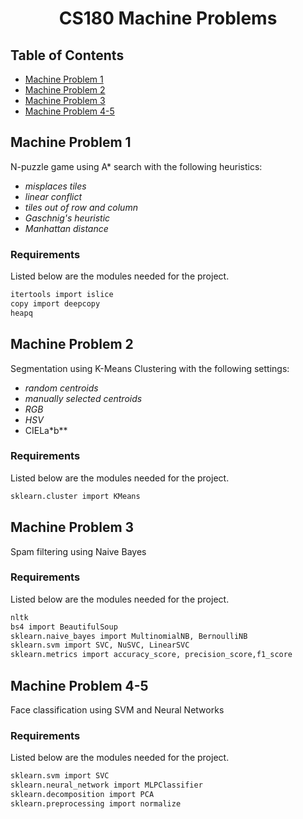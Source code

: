 <p align="center">
  <h1 align="center">CS180 Machine Problems</h1>
</p>

<!-- TABLE OF CONTENTS -->
## Table of Contents

* [Machine Problem 1](#machine-problem-1)
* [Machine Problem 2](#machine-problem-2)
* [Machine Problem 3](#machine-problem-3)
* [Machine Problem 4-5](#machine-problem-4-5)

<!-- MP1 -->
## Machine Problem 1

N-puzzle game using A* search with the following heuristics:

* *misplaces tiles*
* *linear conflict*
* *tiles out of row and column*
* *Gaschnig's heuristic*
* *Manhattan distance*

### Requirements
Listed below are the modules needed for the project.
```sh
itertools import islice
copy import deepcopy
heapq
```

<!-- MP2 -->
## Machine Problem 2

Segmentation using K-Means Clustering with the following settings:

* *random centroids*
* *manually selected centroids*
* *RGB*
* *HSV*
* CIELa*b**

### Requirements
Listed below are the modules needed for the project.
```sh
sklearn.cluster import KMeans
```

<!-- MP3 -->
## Machine Problem 3

Spam filtering using Naive Bayes

### Requirements
Listed below are the modules needed for the project.
```sh
nltk
bs4 import BeautifulSoup
sklearn.naive_bayes import MultinomialNB, BernoulliNB
sklearn.svm import SVC, NuSVC, LinearSVC
sklearn.metrics import accuracy_score, precision_score,f1_score
```

<!-- MP4-5 -->
## Machine Problem 4-5

Face classification using SVM and Neural Networks

### Requirements
Listed below are the modules needed for the project.
```sh
sklearn.svm import SVC
sklearn.neural_network import MLPClassifier
sklearn.decomposition import PCA
sklearn.preprocessing import normalize
```
